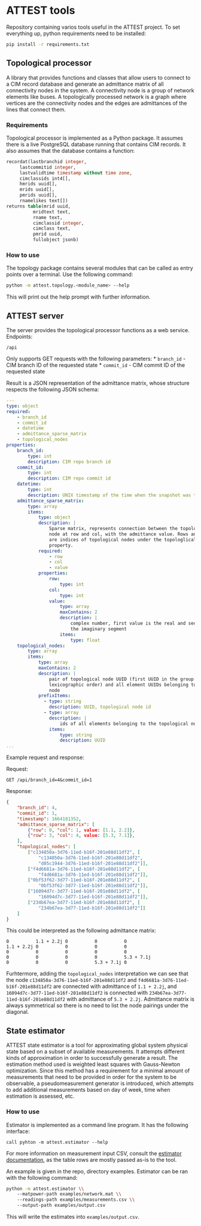 # ATTEST tools

Repository containing varios tools useful in the ATTEST project. To set
everything up, python requirements need to be installed:

```bash
pip install -r requirements.txt
```

## Topological processor

A library that provides functions and classes that allow users to connect to a
CIM record database and generate an admittance matrix of all connectivity nodes
in the system. A connectivity node is a group of network elements like buses. A
topologically processed network is a graph where vertices are the connectivity
nodes and the edges are admittances of the lines that connect them.

### Requirements

Topological processor is implemented as a Python package. It assumes there is a
live PostgreSQL database running that contains CIM records. It also assumes
that the database contains a function:

```sql
recordat(lastbranchid integer,
	 lastcommitid integer,
	 lastvalidtime timestamp without time zone,
	 cimclassids int4[],
	 hmrids uuid[],
	 mrids uuid[],
	 pmrids uuid[],
	 rnamelikes text[])
returns table(mrid uuid,
	      mridtext text,
	      rname text,
	      cimclassid integer,
	      cimclass text,
	      pmrid uuid,
	      fullobject jsonb)
```

### How to use

The topology package contains several modules that can be called as entry
points over a terminal. Use the following command:

```bash
python -m attest.topology.<module_name> --help
```

This will print out the help prompt with further information.

## ATTEST server

The server provides the topological processor functions as a web service.
Endpoints:

`/api`

Only supports GET requests with the following parameters:
    * `branch_id` - CIM branch ID of the requested state
    * `commit_id` - CIM commit ID of the requested state

Result is a JSON representation of the admittance matrix, whose structure
respects the following JSON schema:

```yaml
---
type: object
required:
    - branch_id
    - commit_id
    - datetime
    - admittance_sparse_matrix
    - topological_nodes
properties:
    branch_id:
        type: int
		description: CIM repo branch id
    commit_id:
		type: int
		description: CIM repo commit id
    datetime:
		type: int
		description: UNIX timestamp of the time when the snapshot was taken
    admittance_sparse_matrix:
		type: array
		items:
			type: object
			description: |
				Sparse matrix, represents connection between the topological
				node at row and col, with the admittance value. Rows and cols
				are indices of topological nodes under the topologlical_nodes
				property.
			required:
				- row
				- col
				- value
			properties:
				row:
					type: int
				col:
					type: int
				value:
					type: array
					maxContains: 2
					description: |
						complex number, first value is the real and second is
						the imaginary segment
					items:
						type: float
    topological_nodes:
		type: array
		items:
			type: array
			maxContains: 2
			description: |
				pair of topological node UUID (first UUID in the group by
				lexicographic order) and all element UUIDs belonging to that
				node
			prefixItems:
			  - type: string
				description: UUID, topological node id
			  - type: array
			    description: |
					ids of all elements belonging to the topological node
				items:
					type: string
					description: UUID
...
```

Example request and response:

Request:

`GET /api/branch_id=4&commit_id=1`

Response:

```json
{
	"branch_id": 4,
	"commit_id": 1,
	"timestamp": 1664181352,
	"admittance_sparse_matrix": [
		{"row": 0, "col": 1, value: [1.1, 2.2]},
		{"row": 3, "col": 4, value: [5.3, 7.1]},
	],
	"topological_nodes": [
		["c134850a-3d76-11ed-b16f-201e88d11df2", [
			"c134850a-3d76-11ed-b16f-201e88d11df2",
			"d05c1944-3d76-11ed-b16f-201e88d11df2"]],
		["f4d6681a-3d76-11ed-b16f-201e88d11df2", [
			"f4d6681a-3d76-11ed-b16f-201e88d11df2"]],
		["0bf53f62-3d77-11ed-b16f-201e88d11df2", [
			"0bf53f62-3d77-11ed-b16f-201e88d11df2"]],
		["16094d7c-3d77-11ed-b16f-201e88d11df2", [
			"16094d7c-3d77-11ed-b16f-201e88d11df2"]],
		["234b67ea-3d77-11ed-b16f-201e88d11df2", [
			"234b67ea-3d77-11ed-b16f-201e88d11df2"]]
	]
}
```

This could be interpreted as the following admittance matrix:

```
0          1.1 + 2.2j 0          0          0
1.1 + 2.2j 0          0          0          0
0          0          0          0          0
0          0          0          0          5.3 + 7.1j
0          0          0          5.3 + 7.1j 0
```

Furhtermore, adding the `topological_nodes` interpretation we can see that the
node `c134850a-3d76-11ed-b16f-201e88d11df2` and
`f4d6681a-3d76-11ed-b16f-201e88d11df2` are connected with admittance of `1.1 +
2.2j`, and `16094d7c-3d77-11ed-b16f-201e88d11df2` is connected with
`234b67ea-3d77-11ed-b16f-201e88d11df2` with admittance of `5.3 + 2.2j`.
Admittance matrix is always symmetrical so there is no need to list the node
pairings under the diagonal.

## State estimator

ATTEST state estimator is a tool for approximating global system physical state
based on a subset of available measurements. It attempts different kinds of
approximation in order to successfully generate a result. The estimation method
used is weighted least squares with Gauss-Newton optimization. Since this
method has a requirement for a minimal amount of measurements that need to be
provided in order for the system to be observable, a pseudomeasurement
generator is introduced, which attempts to add additional measurements based on
day of week, time when estimation is assessed, etc.

### How to use

Estimator is implemented as a command line program. It has the following
interface:

`call pyhton -m attest.estimator --help`

For more information on measurement input CSV, consult the [estimator
documentation](https://pandapower.readthedocs.io/en/v2.6.0/elements/measurement.html#pandapower.create_measurement),
as the table rows are mostly passed as-is to the tool.

An example is given in the repo, directory examples. Estimator can be ran with
the following command:

```bash
python -m attest.estimator \\
	--matpower-path examples/network.mat \\
	--readings-path examples/measurements.csv \\
	--output-path examples/output.csv
```

This will write the estimates into `examples/output.csv`.
